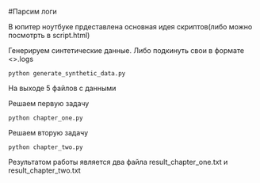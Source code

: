#Парсим логи


В юпитер ноутбуке прдеставлена основная идея скриптов(либо можно посмотрть в script.html)

Генерируем синтетические данные. Либо подкинуть свои в формате <>.logs
```
python generate_synthetic_data.py
```
На выходе 5 файлов с данными


Решаем первую задачу
```
python chapter_one.py
```

Решаем вторую задачу
```
python chapter_two.py 
```

Результатом работы является два файла result_chapter_one.txt и result_chapter_two.txt


